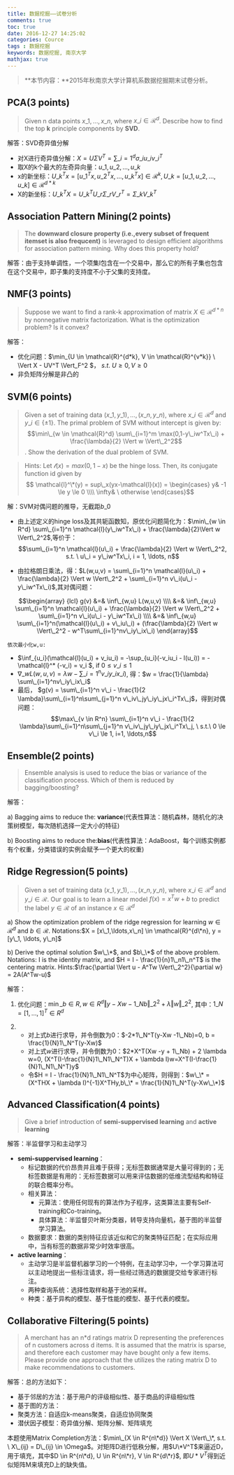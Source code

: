 ```yaml
---
title: 数据挖掘——试卷分析
comments: true
toc: true
date: 2016-12-27 14:25:02
categories: Cource
tags : 数据挖掘
keywords: 数据挖掘, 南京大学
mathjax: true
---
```


>**本节内容：**2015年秋南京大学计算机系数据挖掘期末试卷分析。


<!-- more -->

## PCA(3 points)

> Given n data points $x\_1,\ldots,x\_n$, where $x\_i \in \mathcal{R}^d$. Describe how to find the top **k** principle components by **SVD**.

解答：SVD奇异值分解
- 对X进行奇异值分解：$X = U\Sigma V^T = \sum\_{i=1}^d \sigma\_iu\_iv\_i^T$
- 取X的k个最大的左奇异向量：$u\_1,u\_2,\ldots,u\_k$
- x的新坐标：$U\_k^Tx = [u\_1^Tx, u\_2^Tx, \ldots, u\_k^Tx] \in \mathcal{R}^k, U\_k = [u\_1, u\_2,\ldots,u\_k] \in \mathcal{R}^{d*k}$
- X的新坐标：$U\_k^TX=U\_k^TU\_r\Sigma\_rV\_r^T = \Sigma\_kV\_k^T$

## Association Pattern Mining(2 points)

> The **downward closure property (i.e.,every subset of frequent itemset is also frequcent)** is leveraged to design efficient algorithms for association pattern mining. Why does this property hold?

解答：由于支持单调性，一个项集I包含在一个交易中，那么它的所有子集也包含在这个交易中，即子集的支持度不小于父集的支持度。

## NMF(3 points)

> Suppose we want to find a rank-k approximation of matrix $X \in \mathcal{R}^{d*n}$ by nonnegative matrix factorization. What is the optimization problem? Is it convex?

解答：
- 优化问题：$\min\_{U \in \mathcal{R}^{d\*k}, V \in \mathcal{R}^{v*k}} \ \Vert X - UV^T \Vert\_F^2 $， $s.t. \ U \ge 0, V \ge 0$
- 非负矩阵分解是非凸的

## SVM(6 points)

> Given a set of training data $(x\_1,y\_1),\ldots,(x\_n,y\_n)$, where $x\_i \in \mathcal{R}^d$ and $y\_i \in \{\pm 1\}$. The primal problem of SVM without intercept is given by: $$\min\_{w \in \mathcal{R}^d} \sum\_{i=1}^m \max(0,1-y\_iw^Tx\_i) + \frac{\lambda}{2} \Vert w \Vert\_2^2$$. Show the derivation of the dual problem of SVM.

>Hints: Let $\mathcal{l}(x) = max(0,1-x)$ be the hinge loss. Then, its conjugate function id given by
$$ \mathcal{l}^\*(y) = sup\_x(yx-\mathcal{l}(x)) = \begin{cases} y& -1 \le y \le 0 \\\\
 \infty& \ otherwise
 \end{cases}$$

 解：SVM对偶问题的推导，无截距$b\_0$

 - 由上述定义的hinge loss及其共轭函数知，原优化问题简化为：$\min\_{w \in R^d} \sum\_{i=1}^n \mathcal{l}(y\_iw^Tx\_i) + \frac{\lambda}{2}\Vert w \Vert\_2^2$,等价于：
$$\sum\_{i=1}^n \mathcal{l}(u\_i) + \frac{\lambda}{2} \Vert w \Vert\_2^2, s.t. \ u\_i = y\_iw^Tx\_i, i = 1, \ldots, n$$

- 由拉格朗日乘法，得：$L(w,u,v) = \sum\_{i=1}^n \mathcal{l}(u\_i) + \frac{\lambda}{2} \Vert w \Vert\_2^2 + \sum\_{i=1}^n v\_i(u\_i - y\_iw^Tx\_i)$,其对偶问题：


$$\begin{array} {lcl}
    g(v) &=& \inf\_{w,u} L(w,u,v) \\\\
         &=& \inf\_{w,u} \sum\_{i=1}^n \mathcal{l}(u\_i) + \frac{\lambda}{2} \Vert w \Vert\_2^2 + \sum\_{i=1}^n v\_i(u\_i - y\_iw^Tx\_i) \\\\
         &=& \inf\_{w,u} \sum\_{i=1}^n(\mathcal{l}(u\_i) + v\_iu\_i) + (\frac{\lambda}{2} \Vert w \Vert\_2^2 - w^T\sum\_{i=1}^nv\_iy\_ix\_i)
\end{array}$$

    依次最小化w,u:

- $\inf\_{u\_i}(\mathcal{l}(u\_i) + v\_iu\_i) = -\sup\_{u\_i}(-v\_iu\_i - l(u\_i)) = - \mathcal{l}^\* (-v\_i) = v\_i $, if $0 \le v\_i \le 1$
- $\nabla\_w L(w,u,v) = \lambda w - \sum\_{i=1}^nv\_iy\_ix\_i)$, 得：$w = \frac{1}{\lambda}  \sum\_{i=1}^nv\_iy\_ix\_i$
- 最后， $g(v) = \sum\_{i=1}^n v\_i - \frac{1}{2 \lambda}\sum\_{i=1}^n\sum\_{j=1}^n v\_iv\_jy\_iy\_jx\_i^Tx\_j$，得到对偶问题：
$$\max\_{v \in R^n} \sum\_{i=1}^n v\_i - \frac{1}{2 \lambda}\sum\_{i=1}^n\sum\_{j=1}^n v\_iv\_jy\_iy\_jx\_i^Tx\_j, \ s.t.\ 0 \le v\_i \le 1, i=1, \ldots,n$$


 ## Ensemble(2 points)

 > Ensemble analysis is used to reduce the bias or variance of the classification process. Which of them is reduced by bagging/boosting?

 解答：

 a) Bagging aims to reduce the: **variance**(代表性算法：随机森林，随机化的决策树模型，每次随机选择一定大小的特征)

 b) Boosting aims to reduce the:**bias**(代表性算法：AdaBoost，每个训练实例都有个权重，分类错误的实例会赋予一个更大的权重)

 ## Ridge Regression(5 points)

 > Given a set of training data $(x\_1,y\_1),\ldots,(x\_n,y\_n)$, where $x\_i \in \mathcal{R}^d$ and $y\_i \in \mathcal{R}$. Our goal is to learn a linear model $f(x) = x^Tw + b$ to predict the label $y \in \mathcal{R}$ of an instance $x \in \mathcal{R}^d$

a) Show the optimization problem of the ridge regression for learning $w \in \mathcal{R}^d$ and $b \in \mathcal{R}$.
Notations:$X = [x\_1,\ldots,x\_n] \in \mathcal{R}^{d\*n}, y = [y\_1, \ldots, y\_n]$

b) Derive the optimal solution $w\_\*$, and $b\_\*$ of the above problem.
Notations: I is the identity matrix, and $H = I - \frac{1}{n}1\_n1\_n^T$ is the centering matrix. Hints:$\frac{\partial \Vert u - A^Tw \Vert\_2^2}{\partial w} = 2A(A^Tw-u)$

解答：

1. 优化问题：$\min\_{b \in R,w \in R^d} \Vert y - Xw - 1\_Nb \Vert\_2^2 + \lambda \Vert w \Vert\_2^2$, 其中：$1\_N = [1,\ldots,1]^T \in R^d$

2. - 对上式$b$进行求导，并令倒数为0：$-2*1\_N^T(y-Xw -1\_Nb)=0, b  = \frac{1}{N}1\_N^T(y-Xw)$
   - 对上式$w$进行求导，并令倒数为0：$2*X^T(Xw -y + 1\_Nb) + 2 \lambda w=0, (X^T(I-\frac{1}{N}1\_N1\_N^T)X + \lambda I)w=X^T(I-\frac{1}{N}1\_N1\_N^T)y$
   - 令$H = I - \frac{1}{N}1\_N1\_N^T$为中心矩阵，则得到：$w\_\* = (X^THX + \lambda I)^{-1}X^THy,b\_\* = \frac{1}{N}1\_N^T(y-Xw\_\*)$

## Advanced Classification(4 points)

> Give a brief introduction of **semi-suppervised learning** and **active learning**

解答：半监督学习和主动学习

- **semi-suppervised learning**：
    - 标记数据的代价昂贵并且难于获得；无标签数据通常是大量可得到的；无标签数据是有用的：无标签数据可以用来评估数据的低维流型结构和特征的联合概率分布。
    - 相关算法：
        - 元算法：使用任何现有的算法作为子程序，这类算法主要有Self-training和Co-training。
        - 具体算法：半监督贝叶斯分类器，转导支持向量机，基于图的半监督学习算法。
    - 数据要求：数据的类别特征应该近似和它的聚类特征匹配；在实际应用中，当有标签的数据非常少时效率很高。
- **active learning**：
    - 主动学习是半监督机器学习的一个特例，在主动学习中，一个学习算法可以主动地提出一些标注请求，将一些经过筛选的数据提交给专家进行标注。
    - 两种查询系统：选择性取样和基于池的采样。
    - 种类：基于异构的模型、基于性能的模型、基于代表的模型。

## Collaborative Filtering(5 points)

> A merchant has an n*d ratings matrix D representing the preferences of n customers across d items. It is assumed that the matrix is sparse, and therefore each customer may have bought only a few items. Please provide one approach that the utilizes the rating matrix D to make recommendations to customers.

解答：总的方法如下：
- 基于邻居的方法：基于用户的评级相似性、基于商品的评级相似性
- 基于图的方法：
- 聚类方法：自适应k-means聚类，自适应协同聚类
- 潜伏因子模型：奇异值分解、矩阵分解、矩阵填充

本题使用Matrix Completion方法：$\min\_{X \in R^{n\*d}} \Vert X \Vert\_\*, s.t. \ X\_{ij} = D\_{ij} \in \Omega$。对矩阵D进行低秩分解，用$U\*V^T$来逼近D，用于填充，其中$D \in R^{n\*d}, U \in R^{n\*r}, V \in R^{d\*r}$, 即$U*V^T$得到近似矩阵M来填充D上的缺失值。
